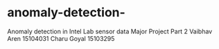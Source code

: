 # anomaly-detection-
Anomaly detection in Intel Lab sensor data Major Project Part 2 
Vaibhav Aren 15104031
Charu  Goyal 15103295
